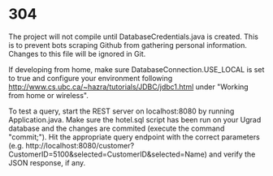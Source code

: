 # 304

The project will not compile until DatabaseCredentials.java is created. This is to prevent bots scraping Github from gathering personal information. Changes to this file will be ignored in Git.

If developing from home, make sure DatabaseConnection.USE_LOCAL is set to true and configure your environment following http://www.cs.ubc.ca/~hazra/tutorials/JDBC/jdbc1.html under "Working from home or wireless".

To test a query, start the REST server on localhost:8080 by running Application.java. Make sure the hotel.sql script has been run on your Ugrad database and the changes are commited (execute the command "commit;"). Hit the appropriate query endpoint with the correct parameters (e.g. http://localhost:8080/customer?CustomerID=5100&selected=CustomerID&selected=Name) and verify the JSON response, if any.
